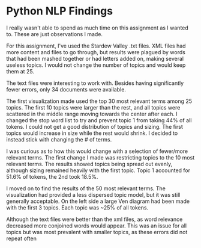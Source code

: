 # Python NLP Findings
I really wasn't able to spend as much time on this assignment as I wanted to. These are just observations I made.

For this assignment, I've used the Stardew Valley .txt files. XML files had 
more content and files to go through, but results were plagued by words that had been mashed together or had letters added on, making several useless topics. I would not change the number of topics and would keep them at 25.

The text files were interesting to work with. Besides having significantly
fewer errors, only 34 documents were available.

The first visualization made used the top 30 most relevant terms among 25 topics. The first 10 topics were larger than the rest, and all topics were scattered in the middle range moving towards the center after each.
I changed the stop word list to try and prevent topic 1 from taking 44% of all tokens. 
 I could not get a good distribution of topics and sizing. The first topics would increase in size while the rest would shrink. I decided to instead stick with changing the # of terms.

I was curious as to how this would change with a selection of fewer/more
relevant terms. The first change I made was restricting topics to the 10 most relevant terms. The results showed topics being spread out evenly, although sizing remained heavily with the first topic. Topic 1 accounted for 51.6% of tokens, the 2nd took 18.5%.

I moved on to find the results of the 50 most relevant terms. The visualization had provided a less dispersed topic model, but it was still generally acceptable. On the left side a large Ven diagram had been made with the first 3 topics. Each topic was ~25% of all tokens.

Although the text files were better than the xml files, as word relevance decreased more conjoined words would appear. This was an issue for all topics but was most prevalent with smaller topics, as these errors did not repeat often

